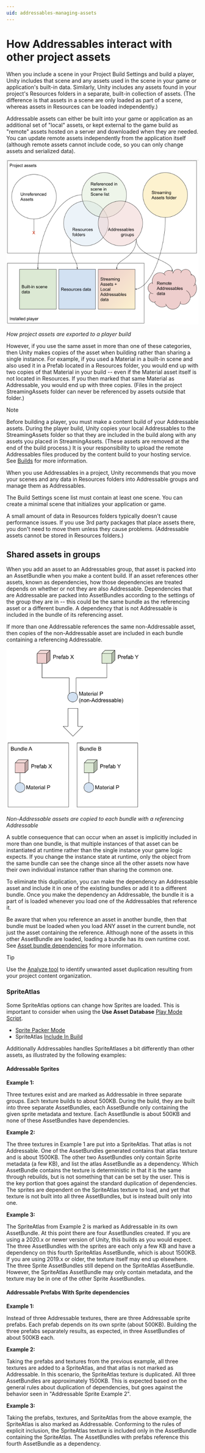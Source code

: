 ```yaml
---
uid: addressables-managing-assets
---
```


# How Addressables interact with other project assets

When you include a scene in your Project Build Settings and build a player, Unity includes that scene and any assets used in the scene in your game or application's built-in data. Similarly, Unity includes any assets found in your project's Resources folders in a separate, built-in collection of assets. (The difference is that assets in a scene are only loaded as part of a scene, whereas assets in Resources can be loaded independently.) 

Addressable assets can either be built into your game or application as an additional set of "local" assets, or kept external to the game build as "remote" assets hosted on a server and downloaded when they are needed. You can update remote assets independently from the application itself (although remote assets cannot include code, so you can only change assets and serialized data).

![](images/addr_interact_baloons.png)

*How project assets are exported to a player build*

However, if you use the same asset in more than one of these categories, then Unity makes copies of the asset when building rather than sharing a single instance. For example, if you used a Material in a built-in scene and also used it in a Prefab located in a Resources folder, you would end up with two copies of that Material in your build -- even if the Material asset itself is not located in Resources. If you then marked that same Material as Addressable, you would end up with three copies. (Files in the project StreamingAssets folder can never be referenced by assets outside that folder.)

> [!NOTE]
> Before building a player, you must make a content build of your Addressable assets. During the player build, Unity copies your local Addressables to the StreamingAssets folder so that they are included in the build along with any assets you placed in StreamingAssets. (These assets are removed at the end of the build process.) It is your responsibility to upload the remote Addressables files produced by the content build to your hosting service. See [Builds] for more information.

When you use Addressables in a project, Unity recommends that you move your scenes and any data in Resources folders into Addressable groups and manage them as Addressables.

The Build Settings scene list must contain at least one scene. You can create a minimal scene that initializes your application or game. 

A small amount of data in Resources folders typically doesn't cause performance issues. If you use 3rd party packages that place assets there, you don't need to move them unless they cause problems. (Addressable assets cannot be stored in Resources folders.) 

## Shared assets in groups

When you add an asset to an Addressables group, that asset is packed into an AssetBundle when you make a content build. If an asset references other assets, known as dependencies, how those dependencies are treated depends on whether or not they are also Addressable. Dependencies that are Addressable are packed into AssetBundles according to the settings of the group they are in -- this could be the same bundle as the referencing asset or a different bundle. A dependency that is not Addressable is included in the bundle of its referencing asset. 

If more than one Addressable references the same non-Addressable asset, then copies of the non-Addressable asset are included in each bundle containing a referencing Addressable.

![](images/addr_interact_shared.png)

*Non-Addressable assets are copied to each bundle with a referencing Addressable*

A subtle consequence that can occur when an asset is implicitly included in more than one bundle, is that multiple instances of that asset can be instantiated at runtime rather than the single instance your game logic expects. If you change the instance state at runtime, only the object from the same bundle can see the change since all the other assets now have their own individual instance rather than sharing the common one. 

To eliminate this duplication, you can make the dependency an Addressable asset and include it in one of the existing bundles or add it to a different bundle. Once you make the dependency an Addressable, the bundle it is a part of is loaded whenever you load one of the Addressables that reference it.

Be aware that when you reference an asset in another bundle, then that bundle must be loaded when you load ANY asset in the current bundle, not just the asset containing the reference. Although none of the assets in this other AssetBundle are loaded, loading a bundle has its own runtime cost. See [Asset bundle dependencies] for more information. 

> [!TIP]
> Use the [Analyze tool] to identify unwanted asset duplication resulting from your project content organization.

### SpriteAtlas

Some SpriteAtlas options can change how Sprites are loaded. This is important to consider when using the **Use Asset Database** [Play Mode Script].
* [Sprite Packer Mode] 
* SpriteAtlas [Include In Build]

Additionally Addressables handles SpriteAtlases a bit differently than other assets, as illustrated by the following examples:

#### Addressable Sprites 

__Example 1:__

Three textures exist and are marked as Addressable in three separate groups. Each texture builds to about 500KB. During the build, they are built into three separate AssetBundles, each AssetBundle only containing the given sprite metadata and texture. Each AssetBundle is about 500KB and none of these AssetBundles have dependencies.

__Example 2:__

The three textures in Example 1 are put into a SpriteAtlas. That atlas is not Addressable. One of the AssetBundles generated contains that atlas texture and is about 1500KB. The other two AssetBundles only contain Sprite metadata (a few KB), and list the atlas AssetBundle as a dependency. Which AssetBundle contains the texture is deterministic in that it is the same through rebuilds, but is not something that can be set by the user. This is the key portion that goes against the standard duplication of dependencies. The sprites are dependent on the SpriteAtlas texture to load, and yet that texture is not built into all three AssetBundles, but is instead built only into one.

__Example 3:__

The SpriteAtlas from Example 2 is marked as Addressable in its own AssetBundle. At this point there are four AssetBundles created. If you are using a 2020.x or newer version of Unity, this builds as you would expect. The three AssetBundles with the sprites are each only a few KB and have a dependency on this fourth SpriteAtlas AssetBundle, which is about 1500KB. If you are using 2019.x or older, the texture itself may end up elsewhere. The three Sprite AssetBundles still depend on the SpriteAtlas AssetBundle. However, the SpriteAtlas AssetBundle may only contain metadata, and the texture may be in one of the other Sprite AssetBundles.

#### Addressable Prefabs With Sprite dependencies 

__Example 1:__

Instead of three Addressable textures, there are three Addressable sprite prefabs. Each prefab depends on its own sprite (about 500KB). Building the three prefabs separately results, as expected, in three AssetBundles of about 500KB each.

__Example 2:__

Taking the prefabs and textures from the previous example, all three textures are added to a SpriteAtlas, and that atlas is not marked as Addressable. In this scenario, the SpriteAtlas texture is duplicated. All three AssetBundles are approximately 1500KB. This is expected based on the general rules about duplication of dependencies, but goes against the behavior seen in "Addressable Sprite Example 2".

__Example 3:__

Taking the prefabs, textures, and SpriteAtlas from the above example, the SpriteAtlas is also marked as Addressable. Conforming to the rules of explicit inclusion, the SpriteAtlas texture is included only in the AssetBundle containing the SpriteAtlas. The AssetBundles with prefabs reference this fourth AssetBundle as a dependency.


[Analyze tool]: xref:addressables-analyze-tool
[Asset bundle dependencies]: xref:addressables-memory-management#assetbundle-dependencies
[Builds]: xref:addressables-builds
[Include In Build]: https://docs.unity3d.com/Manual/SpriteAtlasDistribution.html#Dontinclbuild
[Play Mode Script]: xref:addressables-groups#play-mode-scripts
[Sprite Packer Mode]: https://docs.unity3d.com/Manual/SpritePackerModes.html